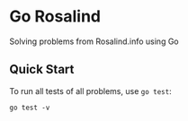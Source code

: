 # Go Rosalind

Solving problems from Rosalind.info using Go

## Quick Start

To run all tests of all problems, use `go test`:

```
go test -v
```


